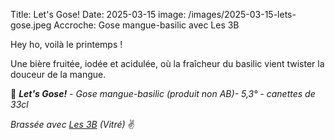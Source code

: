 Title: Let's Gose!
Date: 2025-03-15
image: /images/2025-03-15-lets-gose.jpeg
Accroche: Gose mangue-basilic avec Les 3B

Hey ho, voilà le printemps !

Une bière fruitée, iodée et acidulée, où la fraîcheur du basilic vient twister la douceur de la mangue.  

🥭 ***Let's Gose!** - Gose mangue-basilic (produit non AB)- 5,3° - canettes de 33cl*

*Brassée avec [Les 3B](https://www.instagram.com/3b_bar_craftbeer/?hl=fr) (Vitré)* ✌️










